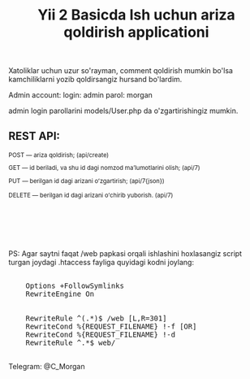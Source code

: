 <p align="center">
    <h1 align="center">Yii 2 Basicda Ish uchun ariza qoldirish applicationi</h1>
    <br>
</p>

<p>
Xatoliklar uchun uzur so'rayman, comment qoldirish mumkin bo'lsa kamchiliklarni yozib qoldirsangiz hursand bo'lardim.

Admin account:
login: admin
parol: morgan

admin login parollarini models/User.php da o'zgartirishingiz mumkin.

<h2>REST API:</h2>
<small>
POST — ariza qoldirish; (api/create)

GET — id beriladi, va shu id dagi nomzod maʼlumotlarini olish; (api/7)

PUT — berilgan id dagi arizani oʻzgartirish; (api/7{json})

DELETE — berilgan id dagi arizani oʻchirib yuborish. (api/7)
</small>
<br><br><br><br><br><br>


PS: 
Agar saytni faqat /web papkasi orqali ishlashini hoxlasangiz script turgan joydagi .htaccess fayliga quyidagi kodni joylang:
<pre>
<IfModule mod_rewrite.c>
    Options +FollowSymlinks
    RewriteEngine On
</IfModule>
<IfModule mod_rewrite.c>
    RewriteRule ^(.*)$ /web [L,R=301]
    RewriteCond %{REQUEST_FILENAME} !-f [OR]
    RewriteCond %{REQUEST_FILENAME} !-d
    RewriteRule ^.*$ web/
</IfModule>
</pre>

Telegram: @C_Morgan</p>